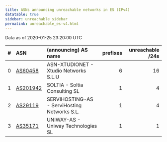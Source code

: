 ```yaml
---
title: ASNs announcing unreachable networks in ES (IPv4)
datatable: true
sidebar: unreachable_sidebar
permalink: unreachable_es-v4.html
---
```


Data as of 2020-01-25 23:20:00 UTC


<div class="datatable-begin"></div>

|   # | ASN                                      | (announcing) AS name                         |   prefixes |   unreachable /24s |
|----:|:-----------------------------------------|:---------------------------------------------|-----------:|-------------------:|
|   0 | [AS60458](unreachable_AS60458-v4.html)   | ASN-XTUDIONET - Xtudio Networks S.L.U        |          6 |                 16 |
|   1 | [AS201942](unreachable_AS201942-v4.html) | SOLTIA - Soltia Consulting SL                |          1 |                  4 |
|   2 | [AS29119](unreachable_AS29119-v4.html)   | SERVIHOSTING-AS - ServiHosting Networks S.L. |          1 |                  4 |
|   3 | [AS35171](unreachable_AS35171-v4.html)   | UNIWAY-AS - Uniway Technologies SL           |          1 |                  1 |

<div class="datatable-end"></div>